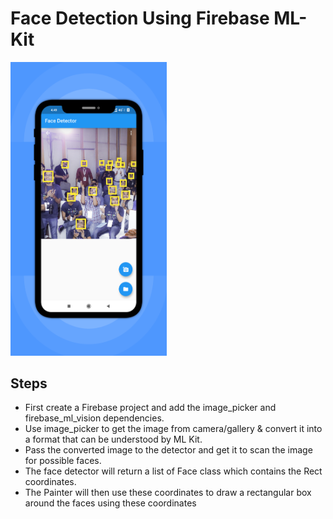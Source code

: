 # Face Detection Using Firebase ML-Kit
<img src="face_detect.png" width="250">

## Steps
- First create a Firebase project and add the image_picker and firebase_ml_vision dependencies.             
- Use image_picker to get the image from camera/gallery & convert it into a format that can be understood by ML Kit.
- Pass the converted image to the detector and get it to scan the image for possible faces.
- The face detector will return a list of Face class which contains the Rect coordinates.
- The Painter will then use these coordinates to draw a rectangular box around the faces using these coordinates
